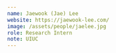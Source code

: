 ```yaml
---
name: Jaewook (Jae) Lee
website: https://jaewook-lee.com/
image: /assets/people/jaelee.jpg
role: Research Intern
note: UIUC
---
```

